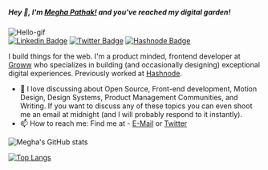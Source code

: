 ##### Hey 👋, I'm [Megha Pathak!](https://twitter.com/Megha_Pathak_) and you've reached my digital garden! 
![Hello-gif](https://media.giphy.com/media/brsEO1JayBVja/giphy.gif)
<br/>
[![Linkedin Badge](https://img.shields.io/badge/LinkedIn-0077B5?style=for-the-badge&logo=linkedin&logoColor=white)](https://www.linkedin.com/in/megha--pathak/)
[![Twitter Badge](https://img.shields.io/badge/Twitter-1DA1F2?style=for-the-badge&logo=twitter&logoColor=white)](https://twitter.com/Megha_Pathak_)
[![Hashnode Badge](https://img.shields.io/badge/Hashnode-2962FF?style=for-the-badge&logo=hashnode&logoColor=white)](https://meghapathak.com/)

I build things for the web. I'm a product minded, frontend developer at [Groww](https://groww.in/) who specializes in building (and occasionally designing) exceptional digital experiences. Previously worked at [Hashnode](https://hashnode.com). 


- 💬 I love discussing about Open Source, Front-end development, Motion Design, Design Systems, Product Management Communities, and Writing. If you want to discuss any of these topics you can even shoot me an email at midnight (and I will probably respond to it instantly). 
- 📫 How to reach me: Find me at - [E-Mail](mailto:meghapathak2013@gmail.com) or [Twitter](https://twitter.com/Megha_Pathak_)

![Megha's GitHub stats](https://github-readme-stats.vercel.app/api?username=megha-pathak&show_icons=true&theme=tokyonight)

[![Top Langs](https://github-readme-stats.vercel.app/api/top-langs/?username=megha-pathak&layout=compact&theme=tokyonight)](https://github.com/anuraghazra/github-readme-stats)
